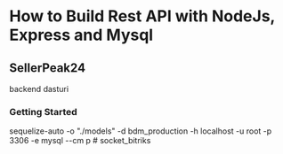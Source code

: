 # How to Build Rest API with NodeJs, Express and Mysql

## SellerPeak24

backend dasturi

### Getting Started

sequelize-auto -o "./models" -d bdm_production -h localhost -u root -p 3306 -e mysql --cm p
#   s o c k e t _ b i t r i k s  
 